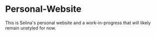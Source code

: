 # Personal-Website
This is Selina's personal website and a work-in-progress that will likely remain unstyled for now.
